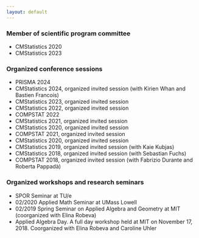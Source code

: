 ```yaml
---
layout: default
---
```


### Member of scientific program committee
* CMStatistics 2020
* CMStatistics 2023


### Organized conference sessions
* PRISMA 2024
* CMStatistics 2024, organized invited session (with Kirien Whan and Bastien Francois)
* CMStatistics 2023, organized invited session
* CMStatistics 2022, organized invited session
* COMPSTAT 2022
* CMStatistics 2021, organized invited session
* CMStatistics 2020, organized invited session
* COMPSTAT 2021, organized invited session
* CMStatistics 2020, organized invited session
* CMStatistics 2019, organized invited session (with Kaie Kubjas)
* CMStatistics 2018, organized invited session (with Sebastian Fuchs)
* COMPSTAT 2018, organized invited session (with Fabrizio Durante and Roberta Pappadà)


### Organized workshops and research seminars

* SPOR Seminar at TU/e
* 02/2020 Applied Math Seminar at UMass Lowell
* 02/2019	Spring Seminar on Applied Algebra and Geometry at MIT (coorganized with Elina Robeva)
* Applied Algebra Day. A full day workshop held at MIT on November 17, 2018. Coorganized with Elina Robeva and Caroline Uhler
